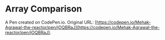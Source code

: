 # Array Comparison

A Pen created on CodePen.io. Original URL: [https://codepen.io/Mehak-Agrawal-the-reactor/pen/jOQBRaJ](https://codepen.io/Mehak-Agrawal-the-reactor/pen/jOQBRaJ).


